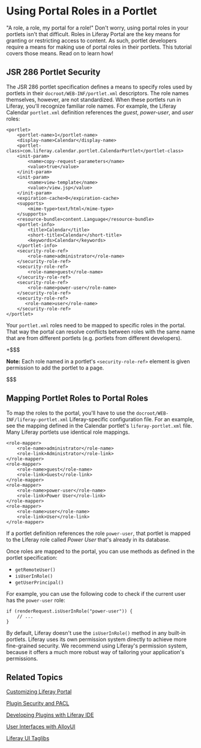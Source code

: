 # Using Portal Roles in a Portlet [](id=using-portal-roles-in-a-portlet)

"A role, a role, my portal for a role!" Don't worry, using portal roles in your 
portlets isn't that difficult. Roles in Liferay Portal are the key means for 
granting or restricting access to content. As such, portlet developers require a 
means for making use of portal roles in their portlets. This tutorial covers 
those means. Read on to learn how!

## JSR 286 Portlet Security

The JSR 286 portlet specification defines a means to specify roles used by
portlets in their `docroot/WEB-INF/portlet.xml` descriptors. The role names
themselves, however, are not standardized. When these portlets run in Liferay,
you'll recognize familiar role names. For example, the Liferay Calendar
`portlet.xml` definition references the *guest*, *power-user*, and *user* roles: 

    <portlet>
        <portlet-name>1</portlet-name>
        <display-name>Calendar</display-name>
        <portlet-class>com.liferay.calendar.portlet.CalendarPortlet</portlet-class>
        <init-param>
            <name>copy-request-parameters</name>
            <value>true</value>
        </init-param>
        <init-param>
            <name>view-template</name>
            <value>/view.jsp</value>
        </init-param>
        <expiration-cache>0</expiration-cache>
        <supports>
            <mime-type>text/html</mime-type>
        </supports>
        <resource-bundle>content.Language</resource-bundle>
        <portlet-info>
            <title>Calendar</title>
            <short-title>Calendar</short-title>
            <keywords>Calendar</keywords>
        </portlet-info>
        <security-role-ref>
            <role-name>administrator</role-name>
        </security-role-ref>
        <security-role-ref>
            <role-name>guest</role-name>
        </security-role-ref>
        <security-role-ref>
            <role-name>power-user</role-name>
        </security-role-ref>
        <security-role-ref>
           <role-name>user</role-name>
        </security-role-ref>
    </portlet>

Your `portlet.xml` roles need to be mapped to specific roles in the portal.
That way the portal can resolve conflicts between roles with the same name that
are from different portlets (e.g. portlets from different developers). 

+$$$

**Note:** Each role named in a portlet's `<security-role-ref>` element is given
permission to add the portlet to a page. 

$$$

## Mapping Portlet Roles to Portal Roles

To map the roles to the portal, you'll have to use the
`docroot/WEB-INF/liferay-portlet.xml` Liferay-specific configuration file. For
an example, see the mapping defined in the Calendar portlet's
`liferay-portlet.xml` file. Many Liferay portlets use identical role mappings.

    <role-mapper>
        <role-name>administrator</role-name>
        <role-link>Administrator</role-link>
    </role-mapper>
    <role-mapper>
        <role-name>guest</role-name>
        <role-link>Guest</role-link>
    </role-mapper>
    <role-mapper>
        <role-name>power-user</role-name>
        <role-link>Power User</role-link>
    </role-mapper>
    <role-mapper>
        <role-name>user</role-name>
        <role-link>User</role-link>
    </role-mapper>

If a portlet definition references the role `power-user`, that portlet is
mapped to the Liferay role called *Power User* that's already in its database. 

Once roles are mapped to the portal, you can use methods as defined in the
portlet specification: 

- `getRemoteUser()`
- `isUserInRole()`
- `getUserPrincipal()`

For example, you can use the following code to check if the current user has
the `power-user` role:

    if (renderRequest.isUserInRole("power-user")) {
        // ...
    }

By default, Liferay doesn't use the `isUserInRole()` method in any built-in
portlets. Liferay uses its own permission system directly to achieve more
fine-grained security. We recommend using Liferay's permission system,
because it offers a much more robust way of tailoring your application's
permissions. 

## Related Topics

[Customizing Liferay Portal](/tutorials/-/knowledge_base/6-2/customizing-liferay-portal)

[Plugin Security and PACL](/tutorials/-/knowledge_base/6-2/plugin-security-and-pacl)

[Developing Plugins with Liferay IDE](/tutorials/-/knowledge_base/6-2/liferay-ide)

[User Interfaces with AlloyUI](/tutorials/-/knowledge_base/6-2/alloyui)

[Liferay UI Taglibs](/tutorials/-/knowledge_base/6-2/liferay-ui-taglibs)
